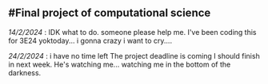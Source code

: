 #__Final project of computational science__
---

_14/2/2024_ : IDK what to do. someone please help me. I've been coding this for 3E24 yoktoday... i gonna crazy i want to cry....

_24/2/2024_ : i have no time left The project deadline is coming I should finish in next week. He's watching me... watching me in the bottom of the darkness.